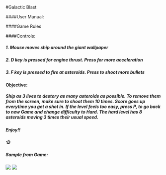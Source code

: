 #Galactic Blast

####User Manual:


####Game Rules

####Controls:		

#####		1. Mouse moves ship around the giant wallpaper
##### 	2. D key is pressed for engine thrust. Press for more acceleration
#####		3. F key is pressed to fire at asteroids. Press to shoot more bullets

####	Objective:

#####		Ship as 3 lives to destory as many asteroids as possible. To remove them from the screen, make sure to shoot them 10 times. Score goes up everytime you get a shot in. If the level feels too easy, press P, to go back to new Game and change difficulty to Hard. The hard level has 8 asteroids moving 3 times their usual speed.

#####	Enjoy!!
##### :D

##### Sample from Game:

![](https://github.com/mronda/CAP3032_Final_Project/blob/master/data/galactic_blaster_gif1.gif)  ![](https://github.com/mronda/CAP3032_Final_Project/blob/master/data/galactic_blaster_gif2.gif)

